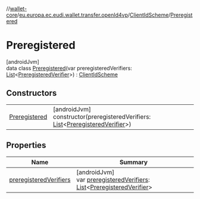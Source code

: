 //[wallet-core](../../../../index.md)/[eu.europa.ec.eudi.wallet.transfer.openId4vp](../../index.md)/[ClientIdScheme](../index.md)/[Preregistered](index.md)

# Preregistered

[androidJvm]\
data class [Preregistered](index.md)(var preregisteredVerifiers: [List](https://kotlinlang.org/api/latest/jvm/stdlib/kotlin.collections/-list/index.html)&lt;[PreregisteredVerifier](../../-preregistered-verifier/index.md)&gt;) : [ClientIdScheme](../index.md)

## Constructors

| | |
|---|---|
| [Preregistered](-preregistered.md) | [androidJvm]<br>constructor(preregisteredVerifiers: [List](https://kotlinlang.org/api/latest/jvm/stdlib/kotlin.collections/-list/index.html)&lt;[PreregisteredVerifier](../../-preregistered-verifier/index.md)&gt;) |

## Properties

| Name | Summary |
|---|---|
| [preregisteredVerifiers](preregistered-verifiers.md) | [androidJvm]<br>var [preregisteredVerifiers](preregistered-verifiers.md): [List](https://kotlinlang.org/api/latest/jvm/stdlib/kotlin.collections/-list/index.html)&lt;[PreregisteredVerifier](../../-preregistered-verifier/index.md)&gt; |
